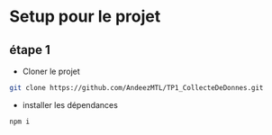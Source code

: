 # Setup pour le projet 
## étape 1 
* Cloner le projet
```bash
git clone https://github.com/AndeezMTL/TP1_CollecteDeDonnes.git
```
* installer les dépendances
```bash
npm i 
```